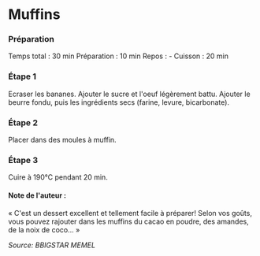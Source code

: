 # Muffins
### Préparation
Temps total : 30 min
Préparation : 10 min
Repos : -
Cuisson :
20 min
### Étape 1
Ecraser les bananes. Ajouter le sucre et l'oeuf légèrement battu. Ajouter le beurre fondu, puis les ingrédients secs (farine, levure, bicarbonate).
### Étape 2
Placer dans des moules à muffin.
### Étape 3
Cuire à 190°C pendant 20 min.

#### Note de l'auteur :
« C'est un dessert excellent et tellement facile à préparer! Selon vos goûts, vous pouvez rajouter dans les muffins du cacao en poudre, des amandes, de la noix de coco... »

<i>Source: BBIGSTAR MEMEL</i>